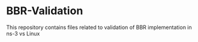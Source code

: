 # BBR-Validation
This repository contains files related to validation of BBR implementation in ns-3 vs Linux
